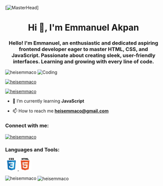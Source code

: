 [![MasterHead](https://i.pinimg.com/originals/8d/62/1f/8d621f66f551b6a39072473d52280ff0.gif)]
<h1 align="center">Hi 👋, I'm Emmanuel Akpan</h1>
<h3 align="center">Hello! I'm Emmanuel, an enthusiastic and dedicated aspiring frontend developer eager to master HTML, CSS, and JavaScript. Passionate about creating sleek, user-friendly interfaces. Learning and growing with every line of code.</h3>
<img align="right" alt= "Coding" width= "400" src= "https://media1.giphy.com/media/qgQUggAC3Pfv687qPC/giphy.gif"

<p align="left"> <img src="https://komarev.com/ghpvc/?username=heisemmaco&label=Profile%20views&color=0e75b6&style=flat" alt="heisemmaco" /> </p>

<p align="left"> <a href="https://github.com/ryo-ma/github-profile-trophy"><img src="https://github-profile-trophy.vercel.app/?username=heisemmaco" alt="heisemmaco" /></a> </p>

<p align="left"> <a href="https://twitter.com/heisemmaco" target="blank"><img src="https://img.shields.io/twitter/follow/heisemmaco?logo=twitter&style=for-the-badge" alt="heisemmaco" /></a> </p>

- 🌱 I’m currently learning **JavaScript**

- 📫 How to reach me **heisemmaco@gmail.com**

<h3 align="left">Connect with me:</h3>
<p align="left">
<a href="https://twitter.com/heisemmaco" target="blank"><img align="center" src="https://raw.githubusercontent.com/rahuldkjain/github-profile-readme-generator/master/src/images/icons/Social/twitter.svg" alt="heisemmaco" height="30" width="40" /></a>
</p>

<h3 align="left">Languages and Tools:</h3>
<p align="left"> <a href="https://www.w3schools.com/css/" target="_blank" rel="noreferrer"> <img src="https://raw.githubusercontent.com/devicons/devicon/master/icons/css3/css3-original-wordmark.svg" alt="css3" width="40" height="40"/> </a> <a href="https://www.w3.org/html/" target="_blank" rel="noreferrer"> <img src="https://raw.githubusercontent.com/devicons/devicon/master/icons/html5/html5-original-wordmark.svg" alt="html5" width="40" height="40"/> </a> </p>

<p><img align="left" src="https://github-readme-stats.vercel.app/api/top-langs?username=heisemmaco&show_icons=true&locale=en&layout=compact" alt="heisemmaco" /></p>

<p>&nbsp;<img align="center" src="https://github-readme-stats.vercel.app/api?username=heisemmaco&show_icons=true&locale=en" alt="heisemmaco" /></p>
